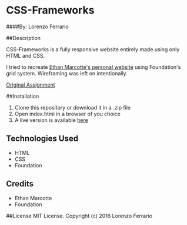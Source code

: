 # CSS-Frameworks

####By: Lorenzo Ferrario

##Description

CSS-Frameworks is a fully responsive website entirely made using only HTML and CSS.


I tried to recreate [Ethan Marcotte's personal website](http://ethanmarcotte.com/) using Foundation's grid system.
Wireframing was left on intentionally.


[Original Assignment](https://www.learnhowtoprogram.com/css/responsive-design/choose-your-own-adventure-frameworks-and-jquery)


##Installation
1. Clone this repository or download it in a .zip file
2. Open index.html in a browser of you choice
3. A live version is available [here](http://spawner999.github.io/CSS-Frameworks/)

## Technologies Used
* HTML
* CSS
* Foundation

## Credits
* Ethan Marcotte
* Foundation

##License
MIT License. Copyright (c) 2016 Lorenzo Ferrario
